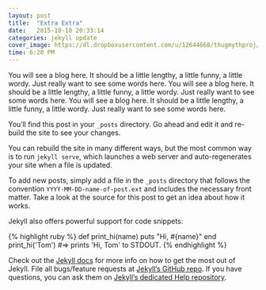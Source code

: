```yaml
---
layout: post
title:  "Extra Extra"
date:   2015-10-10 20:33:14
categories: jekyll update
cover_image: https://dl.dropboxusercontent.com/u/12644668/thugmythproj/another-hero.jpg
time: 6:20 PM
---
```


You will see a blog here.  It should be a little lengthy, a little funny, a little wordy.  Just really want to see some words here.  You will see a blog here.  It should be a little lengthy, a little funny, a little wordy.  Just really want to see some words here.   You will see a blog here.  It should be a little lengthy, a little funny, a little wordy.  Just really want to see some words here.

You’ll find this post in your `_posts` directory. Go ahead and edit it and re-build the site to see your changes. 

You can rebuild the site in many different ways, but the most common way is to run `jekyll serve`, which launches a web server and auto-regenerates your site when a file is updated.

To add new posts, simply add a file in the `_posts` directory that follows the convention `YYYY-MM-DD-name-of-post.ext` and includes the necessary front matter. Take a look at the source for this post to get an idea about how it works.

Jekyll also offers powerful support for code snippets:

{% highlight ruby %}
def print_hi(name)
  puts "Hi, #{name}"
end
print_hi('Tom')
#=> prints 'Hi, Tom' to STDOUT.
{% endhighlight %}

Check out the [Jekyll docs][jekyll] for more info on how to get the most out of Jekyll. File all bugs/feature requests at [Jekyll’s GitHub repo][jekyll-gh]. If you have questions, you can ask them on [Jekyll’s dedicated Help repository][jekyll-help].

[jekyll]:      http://jekyllrb.com
[jekyll-gh]:   https://github.com/jekyll/jekyll
[jekyll-help]: https://github.com/jekyll/jekyll-help
